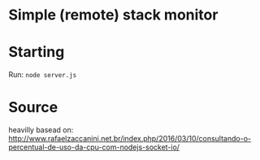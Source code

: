 # Simple (remote) stack monitor

# Starting
Run:
`node server.js`

# Source
heavilly basead on:
http://www.rafaelzaccanini.net.br/index.php/2016/03/10/consultando-o-percentual-de-uso-da-cpu-com-nodejs-socket-io/
